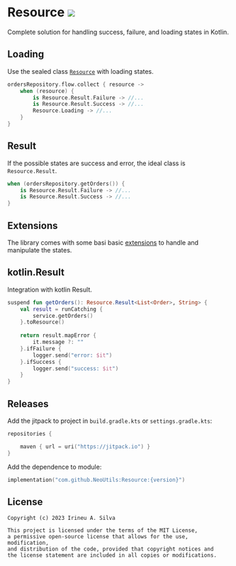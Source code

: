 # Resource [![](https://jitpack.io/v/Irineu333/Resource.svg) ](https://jitpack.io/#Irineu333/Highlight)

Complete solution for handling success, failure, and loading states in Kotlin.

## Loading

Use the sealed class [`Resource`](src/main/kotlin/Resource.kt) with loading states.

``` kotlin
ordersRepository.flow.collect { resource ->
    when (resource) {
        is Resource.Result.Failure -> //...
        is Resource.Result.Success -> //...
        Resource.Loading -> //...
    }
}
```

## Result

If the possible states are success and error, the ideal class is `Resource.Result`.

``` kotlin
when (ordersRepository.getOrders()) {
    is Resource.Result.Failure -> //...
    is Resource.Result.Success -> //...
}
```

## Extensions

The library comes with some basi basic [extensions](src/main/kotlin/extension/Resource.kt) to handle and
manipulate the states.

## kotlin.Result

Integration with kotlin Result.

``` kotlin
suspend fun getOrders(): Resource.Result<List<Order>, String> {
    val result = runCatching {
        service.getOrders()
    }.toResource()
    
    return result.mapError {
        it.message ?: ""
    }.ifFailure {
        logger.send("error: $it")
    }.ifSuccess {
        logger.send("success: $it")
    }
}
```

## Releases

Add the jitpack to project in `build.gradle.kts` or `settings.gradle.kts`:

``` kotlin
repositories { 

    maven { url = uri("https://jitpack.io") }
}
```

Add the dependence to module:

``` kotlin
implementation("com.github.NeoUtils:Resource:{version}")
```

## License
```
Copyright (c) 2023 Irineu A. Silva

This project is licensed under the terms of the MIT License, 
a permissive open-source license that allows for the use, modification, 
and distribution of the code, provided that copyright notices and 
the license statement are included in all copies or modifications. 
```